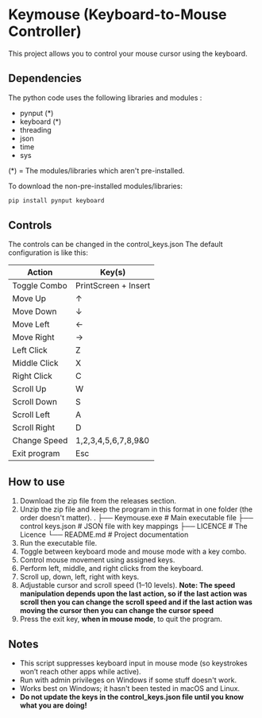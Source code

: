 # Keymouse (Keyboard-to-Mouse Controller)

This project allows you to control your mouse cursor using the keyboard.

## Dependencies
The python code uses the following libraries and modules :
- pynput (*)
- keyboard (*)
- threading
- json
- time
- sys

(*) = The modules/libraries which aren't pre-installed.

To download the non-pre-installed modules/libraries:
```bash
pip install pynput keyboard
```

## Controls

The controls can be changed in the control_keys.json
The default configuration is like this:

| Action       | Key(s)               |
|--------------|----------------------|
| Toggle Combo | PrintScreen + Insert |
| Move Up      | ↑                    |
| Move Down    | ↓                    |
| Move Left    | ←                    |
| Move Right   | →                    |
| Left Click   | Z                    |
| Middle Click | X                    |
| Right Click  | C                    |
| Scroll Up    | W                    |
| Scroll Down  | S                    |
| Scroll Left  | A                    |
| Scroll Right | D                    |
| Change Speed | 1,2,3,4,5,6,7,8,9&0  |
| Exit program | Esc                  |


## How to use

1. Download the zip file from the releases section.
2. Unzip the zip file and keep the program in this format in one folder (the order doesn't matter).
.
├── Keymouse.exe         # Main executable file
├── control keys.json    # JSON file with key mappings
├── LICENCE              # The Licence
└── README.md            # Project documentation
3. Run the executable file.
4. Toggle between keyboard mode and mouse mode with a key combo.
5. Control mouse movement using assigned keys.
6. Perform left, middle, and right clicks from the keyboard.
7. Scroll up, down, left, right with keys.
8. Adjustable cursor and scroll speed (1–10 levels).
   **Note: The speed manipulation depends upon the last action, so if the last action was scroll then you can change the scroll speed and if the last action was moving the cursor then you can change the cursor speed**
9. Press the exit key, **when in mouse mode**, to quit the program.

## Notes

- This script suppresses keyboard input in mouse mode (so keystrokes won’t reach other apps while active).
- Run with admin privileges on Windows if some stuff doesn't work.
- Works best on Windows; it hasn't been tested in macOS and Linux.
- **Do not update the keys in the control_keys.json file until you know what you are doing!**
